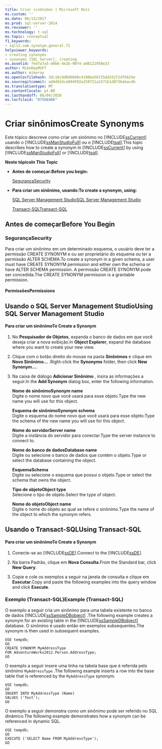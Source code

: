 ```yaml
---
title: Criar sinônimos | Microsoft Docs
ms.custom: ''
ms.date: 06/13/2017
ms.prod: sql-server-2014
ms.reviewer: ''
ms.technology: t-sql
ms.topic: conceptual
f1_keywords:
- sql12.swb.synonym.general.f1
helpviewer_keywords:
- creating synonyms
- synonyms [SQL Server], creating
ms.assetid: fedfa7a5-d0b6-4e2b-90f4-a08122958e33
author: MikeRayMSFT
ms.author: mikeray
ms.openlocfilehash: 3dc18c9d0d6048c4190ba56725dd332f2dfb629e
ms.sourcegitcommit: ad4d92dce894592a259721a1571b1d8736abacdb
ms.translationtype: MT
ms.contentlocale: pt-BR
ms.lasthandoff: 08/04/2020
ms.locfileid: "87568406"
---
```

# <a name="create-synonyms"></a><span data-ttu-id="3b646-102">Criar sinônimos</span><span class="sxs-lookup"><span data-stu-id="3b646-102">Create Synonyms</span></span>
  <span data-ttu-id="3b646-103">Este tópico descreve como criar um sinônimo no [!INCLUDE[ssCurrent](../../includes/sscurrent-md.md)] usando o [!INCLUDE[ssManStudioFull](../../includes/ssmanstudiofull-md.md)] ou o [!INCLUDE[tsql](../../includes/tsql-md.md)].</span><span class="sxs-lookup"><span data-stu-id="3b646-103">This topic describes how to create a synonym in [!INCLUDE[ssCurrent](../../includes/sscurrent-md.md)] by using [!INCLUDE[ssManStudioFull](../../includes/ssmanstudiofull-md.md)] or [!INCLUDE[tsql](../../includes/tsql-md.md)].</span></span>  
  
 <span data-ttu-id="3b646-104">**Neste tópico**</span><span class="sxs-lookup"><span data-stu-id="3b646-104">**In This Topic**</span></span>  
  
-   <span data-ttu-id="3b646-105">**Antes de começar:**</span><span class="sxs-lookup"><span data-stu-id="3b646-105">**Before you begin:**</span></span>  
  
     [<span data-ttu-id="3b646-106">Segurança</span><span class="sxs-lookup"><span data-stu-id="3b646-106">Security</span></span>](#Security)  
  
-   <span data-ttu-id="3b646-107">**Para criar um sinônimo, usando:**</span><span class="sxs-lookup"><span data-stu-id="3b646-107">**To create a synonym, using:**</span></span>  
  
     [<span data-ttu-id="3b646-108">SQL Server Management Studio</span><span class="sxs-lookup"><span data-stu-id="3b646-108">SQL Server Management Studio</span></span>](#SSMSProcedure)  
  
     [<span data-ttu-id="3b646-109">Transact-SQL</span><span class="sxs-lookup"><span data-stu-id="3b646-109">Transact-SQL</span></span>](#TsqlProcedure)  
  
##  <a name="before-you-begin"></a><a name="BeforeYouBegin"></a> <span data-ttu-id="3b646-110">Antes de começar</span><span class="sxs-lookup"><span data-stu-id="3b646-110">Before You Begin</span></span>  
  
###  <a name="security"></a><a name="Security"></a> <span data-ttu-id="3b646-111">Segurança</span><span class="sxs-lookup"><span data-stu-id="3b646-111">Security</span></span>  
 <span data-ttu-id="3b646-112">Para criar um sinônimo em um determinado esquema, o usuário deve ter a permissão CREATE SYNONYM e ou ser proprietário do esquema ou ter a permissão ALTER SCHEMA.</span><span class="sxs-lookup"><span data-stu-id="3b646-112">To create a synonym in a given schema, a user must have CREATE SYNONYM permission and either own the schema or have ALTER SCHEMA permission.</span></span> <span data-ttu-id="3b646-113">A permissão CREATE SYNONYM pode ser concedida.</span><span class="sxs-lookup"><span data-stu-id="3b646-113">The CREATE SYNONYM permission is a grantable permission.</span></span>  
  
####  <a name="permissions"></a><a name="Permissions"></a> <span data-ttu-id="3b646-114">Permissões</span><span class="sxs-lookup"><span data-stu-id="3b646-114">Permissions</span></span>  
  
##  <a name="using-sql-server-management-studio"></a><a name="SSMSProcedure"></a> <span data-ttu-id="3b646-115">Usando o SQL Server Management Studio</span><span class="sxs-lookup"><span data-stu-id="3b646-115">Using SQL Server Management Studio</span></span>  
  
#### <a name="to-create-a-synonym"></a><span data-ttu-id="3b646-116">Para criar um sinônimo</span><span class="sxs-lookup"><span data-stu-id="3b646-116">To Create a Synonym</span></span>  
  
1.  <span data-ttu-id="3b646-117">No **Pesquisador de Objetos**, expanda o banco de dados em que você deseja criar a nova exibição.</span><span class="sxs-lookup"><span data-stu-id="3b646-117">In **Object Explorer**, expand the database where you want to create your new view.</span></span>  
  
2.  <span data-ttu-id="3b646-118">Clique com o botão direito do mouse na pasta **Sinônimos** e clique em **Novo Sinônimo...** .</span><span class="sxs-lookup"><span data-stu-id="3b646-118">Right-click the **Synonyms** folder, then click **New Synonym...**.</span></span>  
  
3.  <span data-ttu-id="3b646-119">Na caixa de diálogo **Adicionar Sinônimo** , insira as informações a seguir.</span><span class="sxs-lookup"><span data-stu-id="3b646-119">In the **Add Synonym** dialog box, enter the following information.</span></span>  
  
     <span data-ttu-id="3b646-120">**Nome de sinônimo**</span><span class="sxs-lookup"><span data-stu-id="3b646-120">**Synonym name**</span></span>  
     <span data-ttu-id="3b646-121">Digite o nome novo que você usará para esse objeto.</span><span class="sxs-lookup"><span data-stu-id="3b646-121">Type the new name you will use for this object.</span></span>  
  
     <span data-ttu-id="3b646-122">**Esquema de sinônimo**</span><span class="sxs-lookup"><span data-stu-id="3b646-122">**Synonym schema**</span></span>  
     <span data-ttu-id="3b646-123">Digite o esquema do nome novo que você usará para esse objeto.</span><span class="sxs-lookup"><span data-stu-id="3b646-123">Type the schema of the new name you will use for this object.</span></span>  
  
     <span data-ttu-id="3b646-124">**Nome do servidor**</span><span class="sxs-lookup"><span data-stu-id="3b646-124">**Server name**</span></span>  
     <span data-ttu-id="3b646-125">Digite a instância do servidor para conectar.</span><span class="sxs-lookup"><span data-stu-id="3b646-125">Type the server instance to connect to.</span></span>  
  
     <span data-ttu-id="3b646-126">**Nome do banco de dados**</span><span class="sxs-lookup"><span data-stu-id="3b646-126">**Database name**</span></span>  
     <span data-ttu-id="3b646-127">Digite ou selecione o banco de dados que contém o objeto.</span><span class="sxs-lookup"><span data-stu-id="3b646-127">Type or select the database containing the object.</span></span>  
  
     <span data-ttu-id="3b646-128">**Esquema**</span><span class="sxs-lookup"><span data-stu-id="3b646-128">**Schema**</span></span>  
     <span data-ttu-id="3b646-129">Digite ou selecione o esquema que possui o objeto.</span><span class="sxs-lookup"><span data-stu-id="3b646-129">Type or select the schema that owns the object.</span></span>  
  
     <span data-ttu-id="3b646-130">**Tipo de objeto**</span><span class="sxs-lookup"><span data-stu-id="3b646-130">**Object type**</span></span>  
     <span data-ttu-id="3b646-131">Selecione o tipo de objeto.</span><span class="sxs-lookup"><span data-stu-id="3b646-131">Select the type of object.</span></span>  
  
     <span data-ttu-id="3b646-132">**Nome do objeto**</span><span class="sxs-lookup"><span data-stu-id="3b646-132">**Object name**</span></span>  
     <span data-ttu-id="3b646-133">Digite o nome do objeto ao qual se refere o sinônimo.</span><span class="sxs-lookup"><span data-stu-id="3b646-133">Type the name of the object to which the synonym refers.</span></span>  
  
##  <a name="using-transact-sql"></a><a name="TsqlProcedure"></a> <span data-ttu-id="3b646-134">Usando o Transact-SQL</span><span class="sxs-lookup"><span data-stu-id="3b646-134">Using Transact-SQL</span></span>  
  
#### <a name="to-create-a-synonym"></a><span data-ttu-id="3b646-135">Para criar um sinônimo</span><span class="sxs-lookup"><span data-stu-id="3b646-135">To Create a Synonym</span></span>  
  
1.  <span data-ttu-id="3b646-136">Conecte-se ao [!INCLUDE[ssDE](../../includes/ssde-md.md)].</span><span class="sxs-lookup"><span data-stu-id="3b646-136">Connect to the [!INCLUDE[ssDE](../../includes/ssde-md.md)].</span></span>  
  
2.  <span data-ttu-id="3b646-137">Na barra Padrão, clique em **Nova Consulta**.</span><span class="sxs-lookup"><span data-stu-id="3b646-137">From the Standard bar, click **New Query**.</span></span>  
  
3.  <span data-ttu-id="3b646-138">Copie e cole os exemplos a seguir na janela de consulta e clique em **Executar**.</span><span class="sxs-lookup"><span data-stu-id="3b646-138">Copy and paste the following examples into the query window and click **Execute**.</span></span>  
  
###  <a name="example-transact-sql"></a><a name="TsqlExample"></a> <span data-ttu-id="3b646-139">Exemplo (Transact-SQL)</span><span class="sxs-lookup"><span data-stu-id="3b646-139">Example (Transact-SQL)</span></span>  
 <span data-ttu-id="3b646-140">O exemplo a seguir cria um sinônimo para uma tabela existente no banco de dados [!INCLUDE[ssSampleDBobject](../../includes/sssampledbobject-md.md)] .</span><span class="sxs-lookup"><span data-stu-id="3b646-140">The following example creates a synonym for an existing table in the [!INCLUDE[ssSampleDBobject](../../includes/sssampledbobject-md.md)] database.</span></span> <span data-ttu-id="3b646-141">O sinônimo é usado então em exemplos subsequentes.</span><span class="sxs-lookup"><span data-stu-id="3b646-141">The synonym is then used in subsequent examples.</span></span>  
  
```  
USE tempdb;  
GO  
CREATE SYNONYM MyAddressType  
FOR AdventureWorks2012.Person.AddressType;  
GO  
```  
  
 <span data-ttu-id="3b646-142">O exemplo a seguir insere uma linha na tabela base que é referida pelo sinônimo `MyAddressType` .</span><span class="sxs-lookup"><span data-stu-id="3b646-142">The following example inserts a row into the base table that is referenced by the `MyAddressType` synonym.</span></span>  
  
```  
USE tempdb;  
GO  
INSERT INTO MyAddressType (Name)  
VALUES ('Test');  
GO  
```  
  
 <span data-ttu-id="3b646-143">O exemplo a seguir demonstra como um sinônimo pode ser referido no SQL dinâmico.</span><span class="sxs-lookup"><span data-stu-id="3b646-143">The following example demonstrates how a synonym can be referenced in dynamic SQL.</span></span>  
  
```  
USE tempdb;  
GO  
EXECUTE ('SELECT Name FROM MyAddressType');  
GO  
```  
  
  
